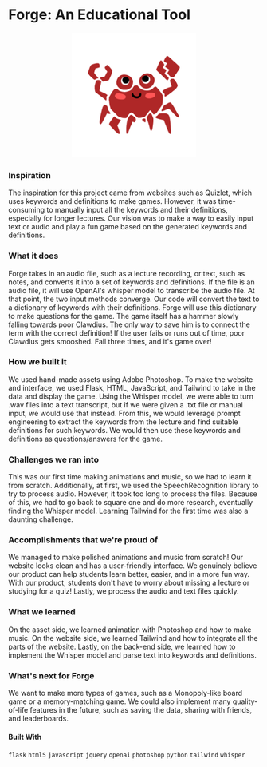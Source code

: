 # Forge: An Educational Tool
<p align="center">
    <img src="/static/assets/crab_idle.gif" width="250px"/>
</p>


### Inspiration

The inspiration for this project came from websites such as Quizlet, which uses keywords and definitions to make games. However, it was time-consuming to manually input all the keywords and their definitions, especially for longer lectures. Our vision was to make a way to easily input text or audio and play a fun game based on the generated keywords and definitions.

### What it does

Forge takes in an audio file, such as a lecture recording, or text, such as notes, and converts it into a set of keywords and definitions. If the file is an audio file, it will use OpenAI's whisper model to transcribe the audio file. At that point, the two input methods converge. Our code will convert the text to a dictionary of keywords with their definitions. Forge will use this dictionary to make questions for the game. The game itself has a hammer slowly falling towards poor Clawdius. The only way to save him is to connect the term with the correct definition! If the user fails or runs out of time, poor Clawdius gets smooshed. Fail three times, and it's game over!

### How we built it

We used hand-made assets using Adobe Photoshop. To make the website and interface, we used Flask, HTML, JavaScript, and Tailwind to take in the data and display the game. Using the Whisper model, we were able to turn .wav files into a text transcript, but if we were given a .txt file or manual input, we would use that instead. From this, we would leverage prompt engineering to extract the keywords from the lecture and find suitable definitions for such keywords. We would then use these keywords and definitions as questions/answers for the game.

### Challenges we ran into

This was our first time making animations and music, so we had to learn it from scratch. Additionally, at first, we used the SpeechRecognition library to try to process audio. However, it took too long to process the files. Because of this, we had to go back to square one and do more research, eventually finding the Whisper model. Learning Tailwind for the first time was also a daunting challenge.

### Accomplishments that we're proud of

We managed to make polished animations and music from scratch! Our website looks clean and has a user-friendly interface. We genuinely believe our product can help students learn better, easier, and in a more fun way. With our product, students don't have to worry about missing a lecture or studying for a quiz! Lastly, we process the audio and text files quickly.

### What we learned

On the asset side, we learned animation with Photoshop and how to make music. On the website side, we learned Tailwind and how to integrate all the parts of the website. Lastly, on the back-end side, we learned how to implement the Whisper model and parse text into keywords and definitions.

### What's next for Forge

We want to make more types of games, such as a Monopoly-like board game or a memory-matching game. We could also implement many quality-of-life features in the future, such as saving the data, sharing with friends, and leaderboards.

#### Built With

`flask` `html5` `javascript` `jquery` `openai` `photoshop` `python` `tailwind` `whisper`
